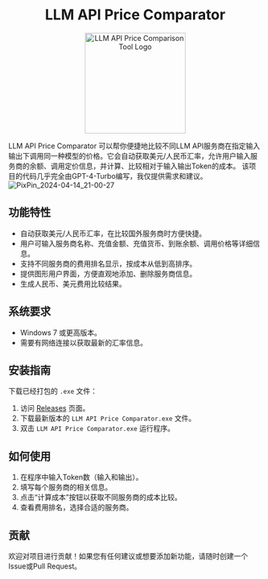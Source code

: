 <h1 align="center">LLM API Price Comparator</h1>

<p align="center">
  <img src="https://github.com/CookSleep/LLM-API-Price-Comperator/assets/151028412/9aa389a8-bb6d-4ec2-8032-fbe164aae565" alt="LLM API Price Comparison Tool Logo" width="200"/>
</p>

LLM API Price Comparator 可以帮你便捷地比较不同LLM API服务商在指定输入输出下调用同一种模型的价格。它会自动获取美元/人民币汇率，允许用户输入服务商的余额、调用定价信息，并计算、比较相对于输入输出Token的成本。
该项目的代码几乎完全由GPT-4-Turbo编写，我仅提供需求和建议。
![PixPin_2024-04-14_21-00-27](https://github.com/CookSleep/LLM-API-Price-Comperator/assets/151028412/e30f5922-6d8b-4bdf-9b7d-efff7c6affa2)


## 功能特性

- 自动获取美元/人民币汇率，在比较国外服务商时方便快捷。
- 用户可输入服务商名称、充值金额、充值货币、到账余额、调用价格等详细信息。
- 支持不同服务商的费用排名显示，按成本从低到高排序。
- 提供图形用户界面，方便直观地添加、删除服务商信息。
- 生成人民币、美元费用比较结果。

## 系统要求

- Windows 7 或更高版本。
- 需要有网络连接以获取最新的汇率信息。

## 安装指南

下载已经打包的 `.exe` 文件：

1. 访问 [Releases](https://github.com/CookSleep/LLM_API_Price_Comparator/releases) 页面。
2. 下载最新版本的 `LLM API Price Comparator.exe` 文件。
3. 双击 `LLM API Price Comparator.exe` 运行程序。

## 如何使用

1. 在程序中输入Token数（输入和输出）。
2. 填写每个服务商的相关信息。
3. 点击“计算成本”按钮以获取不同服务商的成本比较。
4. 查看费用排名，选择合适的服务商。

## 贡献

欢迎对项目进行贡献！如果您有任何建议或想要添加新功能，请随时创建一个Issue或Pull Request。
